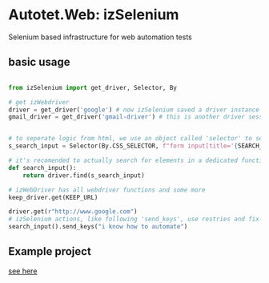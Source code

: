 # Autotet.Web: izSelenium
Selenium based infrastructure for web automation tests

## basic usage
```python

from izSelenium import get_driver, Selector, By

# get izWebdriver
driver = get_driver('google') # now izSelenium saved a driver instance with an alias 'google'
gmail_driver = get_driver('gmail-driver') # this is another driver session: another window. 


# to seperate logic from html, we use an object called 'selector' to select elements on a web page. 
s_search_input = Selector(By.CSS_SELECTOR, f"form input[title='{SEARCH_TITLE}']")

# it's recomended to actually search for elements in a dedicated function
def search_input():
    return driver.find(s_search_input)

# izWebDriver has all webdriver functions and some more
keep_driver.get(KEEP_URL)

driver.get(r"http://www.google.com")
# izSelenium actions, like following 'send_keys', use restries and fix-actions - such as trying to set value with JS in case of failure
search_input().send_keys("i know how to automate") 

```
## Example project
[see here](https://github.com/MrPupik/izSelenium_sample)
